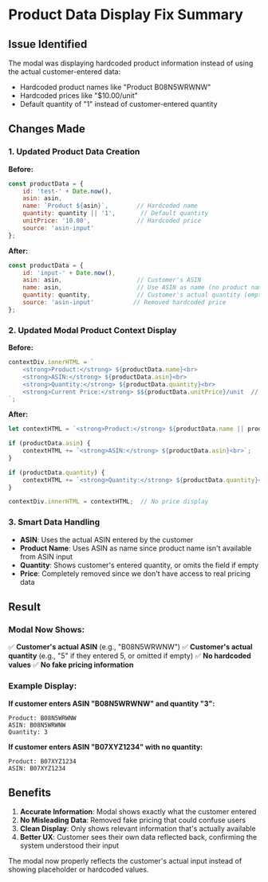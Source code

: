 # Product Data Display Fix Summary

## Issue Identified
The modal was displaying hardcoded product information instead of using the actual customer-entered data:
- Hardcoded product names like "Product B08N5WRWNW"
- Hardcoded prices like "$10.00/unit"
- Default quantity of "1" instead of customer-entered quantity

## Changes Made

### 1. Updated Product Data Creation
**Before:**
```javascript
const productData = {
    id: 'test-' + Date.now(),
    asin: asin,
    name: `Product ${asin}`,        // Hardcoded name
    quantity: quantity || '1',       // Default quantity
    unitPrice: '10.00',             // Hardcoded price
    source: 'asin-input'
};
```

**After:**
```javascript
const productData = {
    id: 'input-' + Date.now(),
    asin: asin,                     // Customer's ASIN
    name: asin,                     // Use ASIN as name (no product name available from input)
    quantity: quantity,             // Customer's actual quantity (empty if not entered)
    source: 'asin-input'           // Removed hardcoded price
};
```

### 2. Updated Modal Product Context Display
**Before:**
```javascript
contextDiv.innerHTML = `
    <strong>Product:</strong> ${productData.name}<br>
    <strong>ASIN:</strong> ${productData.asin}<br>
    <strong>Quantity:</strong> ${productData.quantity}<br>
    <strong>Current Price:</strong> $${productData.unitPrice}/unit  // Hardcoded price
`;
```

**After:**
```javascript
let contextHTML = `<strong>Product:</strong> ${productData.name || productData.asin || 'Product'}<br>`;

if (productData.asin) {
    contextHTML += `<strong>ASIN:</strong> ${productData.asin}<br>`;
}

if (productData.quantity) {
    contextHTML += `<strong>Quantity:</strong> ${productData.quantity}<br>`;
}

contextDiv.innerHTML = contextHTML;  // No price display
```

### 3. Smart Data Handling
- **ASIN**: Uses the actual ASIN entered by the customer
- **Product Name**: Uses ASIN as name since product name isn't available from ASIN input
- **Quantity**: Shows customer's entered quantity, or omits the field if empty
- **Price**: Completely removed since we don't have access to real pricing data

## Result

### Modal Now Shows:
✅ **Customer's actual ASIN** (e.g., "B08N5WRWNW")
✅ **Customer's actual quantity** (e.g., "5" if they entered 5, or omitted if empty)
✅ **No hardcoded values**
✅ **No fake pricing information**

### Example Display:
**If customer enters ASIN "B08N5WRWNW" and quantity "3":**
```
Product: B08N5WRWNW
ASIN: B08N5WRWNW  
Quantity: 3
```

**If customer enters ASIN "B07XYZ1234" with no quantity:**
```
Product: B07XYZ1234
ASIN: B07XYZ1234
```

## Benefits
1. **Accurate Information**: Modal shows exactly what the customer entered
2. **No Misleading Data**: Removed fake pricing that could confuse users
3. **Clean Display**: Only shows relevant information that's actually available
4. **Better UX**: Customer sees their own data reflected back, confirming the system understood their input

The modal now properly reflects the customer's actual input instead of showing placeholder or hardcoded values.
